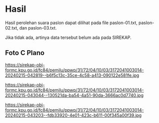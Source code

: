 # Hasil

Hasil perolehan suara paslon dapat dilihat pada file paslon-01.txt, paslon-02.txt, dan paslon-03.txt.

Jika tidak ada, artinya data tersebut belum ada pada SIREKAP.

## Foto C Plano

https://sirekap-obj-formc.kpu.go.id/fc84/pemilu/ppwp/31/72/04/10/03/3172041003014-20240215-042819--b6f5c13c-35ce-4c58-a413-090122e581fe.jpg

https://sirekap-obj-formc.kpu.go.id/fc84/pemilu/ppwp/31/72/04/10/03/3172041003014-20240215-043044--130521da-ba54-4a51-90da-3666ac0d7740.jpg

https://sirekap-obj-formc.kpu.go.id/fc84/pemilu/ppwp/31/72/04/10/03/3172041003014-20240215-043203--fdb33920-4e01-423c-b611-00f345a00f39.jpg
